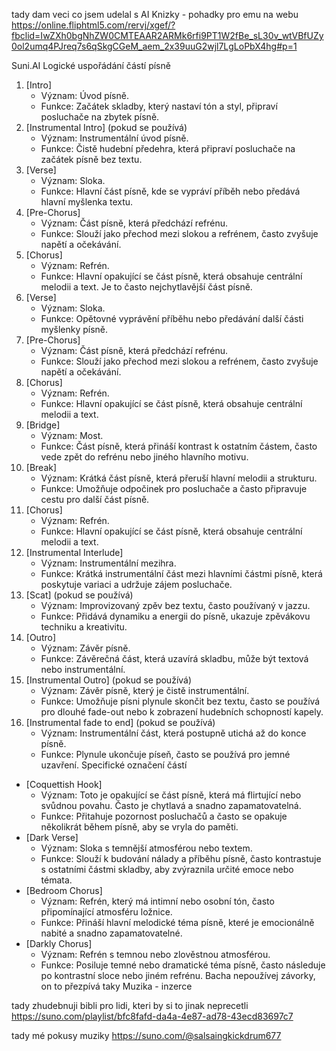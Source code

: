 tady dam veci co jsem udelal s AI
Knizky - pohadky pro emu na webu
https://online.fliphtml5.com/rervj/xgef/?fbclid=IwZXh0bgNhZW0CMTEAAR2ARMk6rfi9PT1W2fBe_sL30v_wtVBfUZy0ol2umq4PJreq7s6qSkgCGeM_aem_2x39uuG2wjl7LgLoPbX4hg#p=1

Suni.AI
Logické uspořádání částí písně
1. [Intro]
    * Význam: Úvod písně.
    * Funkce: Začátek skladby, který nastaví tón a styl, připraví posluchače na zbytek písně.
2. [Instrumental Intro] (pokud se používá)
    * Význam: Instrumentální úvod písně.
    * Funkce: Čistě hudební předehra, která připraví posluchače na začátek písně bez textu.
3. [Verse]
    * Význam: Sloka.
    * Funkce: Hlavní část písně, kde se vypráví příběh nebo předává hlavní myšlenka textu.
4. [Pre-Chorus]
    * Význam: Část písně, která předchází refrénu.
    * Funkce: Slouží jako přechod mezi slokou a refrénem, často zvyšuje napětí a očekávání.
5. [Chorus]
    * Význam: Refrén.
    * Funkce: Hlavní opakující se část písně, která obsahuje centrální melodii a text. Je to často nejchytlavější část písně.
6. [Verse]
    * Význam: Sloka.
    * Funkce: Opětovné vyprávění příběhu nebo předávání další části myšlenky písně.
7. [Pre-Chorus]
    * Význam: Část písně, která předchází refrénu.
    * Funkce: Slouží jako přechod mezi slokou a refrénem, často zvyšuje napětí a očekávání.
8. [Chorus]
    * Význam: Refrén.
    * Funkce: Hlavní opakující se část písně, která obsahuje centrální melodii a text.
9. [Bridge]
    * Význam: Most.
    * Funkce: Část písně, která přináší kontrast k ostatním částem, často vede zpět do refrénu nebo jiného hlavního motivu.
10. [Break]
    * Význam: Krátká část písně, která přeruší hlavní melodii a strukturu.
    * Funkce: Umožňuje odpočinek pro posluchače a často připravuje cestu pro další část písně.
11. [Chorus]
    * Význam: Refrén.
    * Funkce: Hlavní opakující se část písně, která obsahuje centrální melodii a text.
12. [Instrumental Interlude]
    * Význam: Instrumentální mezihra.
    * Funkce: Krátká instrumentální část mezi hlavními částmi písně, která poskytuje variaci a udržuje zájem posluchače.
13. [Scat] (pokud se používá)
    * Význam: Improvizovaný zpěv bez textu, často používaný v jazzu.
    * Funkce: Přidává dynamiku a energii do písně, ukazuje zpěvákovu techniku a kreativitu.
14. [Outro]
    * Význam: Závěr písně.
    * Funkce: Závěrečná část, která uzavírá skladbu, může být textová nebo instrumentální.
15. [Instrumental Outro] (pokud se používá)
    * Význam: Závěr písně, který je čistě instrumentální.
    * Funkce: Umožňuje písni plynule skončit bez textu, často se používá pro dlouhé fade-out nebo k zobrazení hudebních schopností kapely.
16. [Instrumental fade to end] (pokud se používá)
    * Význam: Instrumentální část, která postupně utichá až do konce písně.
    * Funkce: Plynule ukončuje píseň, často se používá pro jemné uzavření.
Specifické označení částí
* [Coquettish Hook]
    * Význam: Toto je opakující se část písně, která má flirtující nebo svůdnou povahu. Často je chytlavá a snadno zapamatovatelná.
    * Funkce: Přitahuje pozornost posluchačů a často se opakuje několikrát během písně, aby se vryla do paměti.
* [Dark Verse]
    * Význam: Sloka s temnější atmosférou nebo textem.
    * Funkce: Slouží k budování nálady a příběhu písně, často kontrastuje s ostatními částmi skladby, aby zvýraznila určité emoce nebo témata.
* [Bedroom Chorus]
    * Význam: Refrén, který má intimní nebo osobní tón, často připomínající atmosféru ložnice.
    * Funkce: Přináší hlavní melodické téma písně, které je emocionálně nabité a snadno zapamatovatelné.
* [Darkly Chorus]
    * Význam: Refrén s temnou nebo zlověstnou atmosférou.
    * Funkce: Posiluje temné nebo dramatické téma písně, často následuje po kontrastní sloce nebo jiném refrénu.
Bacha nepoužívej závorky, on to přezpívá taky
Muzika - inzerce

tady zhudebnuji bibli pro lidi, kteri by si to jinak neprecetli 
https://suno.com/playlist/bfc8fafd-da4a-4e87-ad78-43ecd83697c7

tady mé pokusy muziky
https://suno.com/@salsaingkickdrum677

